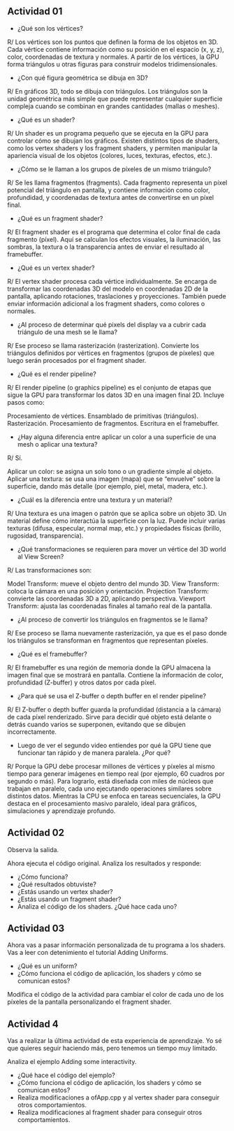 ## Actividad 01

- ¿Qué son los vértices? 

R/ Los vértices son los puntos que definen la forma de los objetos en 3D.
Cada vértice contiene información como su posición en el espacio (x, y, z), color, coordenadas de textura y normales.
A partir de los vértices, la GPU forma triángulos u otras figuras para construir modelos tridimensionales.

- ¿Con qué figura geométrica se dibuja en 3D? 

R/ En gráficos 3D, todo se dibuja con triángulos.
Los triángulos son la unidad geométrica más simple que puede representar cualquier superficie compleja cuando se combinan en grandes cantidades (mallas o meshes).

- ¿Qué es un shader?

R/ Un shader es un programa pequeño que se ejecuta en la GPU para controlar cómo se dibujan los gráficos.
Existen distintos tipos de shaders, como los vertex shaders y los fragment shaders, y permiten manipular la apariencia visual de los objetos (colores, luces, texturas, efectos, etc.). 

- ¿Cómo se le llaman a los grupos de píxeles de un mismo triángulo?

R/ Se les llama fragmentos (fragments).
Cada fragmento representa un píxel potencial del triángulo en pantalla, y contiene información como color, profundidad, y coordenadas de textura antes de convertirse en un píxel final.

- ¿Qué es un fragment shader?

R/ El fragment shader es el programa que determina el color final de cada fragmento (píxel).
Aquí se calculan los efectos visuales, la iluminación, las sombras, la textura o la transparencia antes de enviar el resultado al framebuffer. 

- ¿Qué es un vertex shader? 

R/ El vertex shader procesa cada vértice individualmente.
Se encarga de transformar las coordenadas 3D del modelo en coordenadas 2D de la pantalla, aplicando rotaciones, traslaciones y proyecciones.
También puede enviar información adicional a los fragment shaders, como colores o normales. 

- ¿Al proceso de determinar qué pixels del display va a cubrir cada triángulo de una mesh se le llama? 

R/  Ese proceso se llama rasterización (rasterization).
Convierte los triángulos definidos por vértices en fragmentos (grupos de píxeles) que luego serán procesados por el fragment shader.

- ¿Qué es el render pipeline?

R/ El render pipeline (o graphics pipeline) es el conjunto de etapas que sigue la GPU para transformar los datos 3D en una imagen final 2D.
Incluye pasos como:

Procesamiento de vértices.
Ensamblado de primitivas (triángulos).
Rasterización.
Procesamiento de fragmentos.
Escritura en el framebuffer.

- ¿Hay alguna diferencia entre aplicar un color a una superficie de una mesh o aplicar una textura?

R/ Sí.

Aplicar un color: se asigna un solo tono o un gradiente simple al objeto.
Aplicar una textura: se usa una imagen (mapa) que se “envuelve” sobre la superficie, dando más detalle (por ejemplo, piel, metal, madera, etc.).

- ¿Cuál es la diferencia entre una textura y un material?

R/ Una textura es una imagen o patrón que se aplica sobre un objeto 3D.
Un material define cómo interactúa la superficie con la luz. Puede incluir varias texturas (difusa, especular, normal map, etc.) y propiedades físicas (brillo, rugosidad, transparencia).

- ¿Qué transformaciones se requieren para mover un vértice del 3D world al View Screen?

R/ Las transformaciones son:

Model Transform: mueve el objeto dentro del mundo 3D.
View Transform: coloca la cámara en una posición y orientación.
Projection Transform: convierte las coordenadas 3D a 2D, aplicando perspectiva.
Viewport Transform: ajusta las coordenadas finales al tamaño real de la pantalla.

- ¿Al proceso de convertir los triángulos en fragmentos se le llama?

R/ Ese proceso se llama nuevamente rasterización, ya que es el paso donde los triángulos se transforman en fragmentos que representan píxeles.

- ¿Qué es el framebuffer? 

R/ El framebuffer es una región de memoria donde la GPU almacena la imagen final que se mostrará en pantalla.
Contiene la información de color, profundidad (Z-buffer) y otros datos por cada píxel.

- ¿Para qué se usa el Z-buffer o depth buffer en el render pipeline? 

R/ El Z-buffer o depth buffer guarda la profundidad (distancia a la cámara) de cada píxel renderizado.
Sirve para decidir qué objeto está delante o detrás cuando varios se superponen, evitando que se dibujen incorrectamente. 

- Luego de ver el segundo video entiendes por qué la GPU tiene que funcionar tan rápido y de manera paralela. ¿Por qué? 

R/ Porque la GPU debe procesar millones de vértices y píxeles al mismo tiempo para generar imágenes en tiempo real (por ejemplo, 60 cuadros por segundo o más).
Para lograrlo, está diseñada con miles de núcleos que trabajan en paralelo, cada uno ejecutando operaciones similares sobre distintos datos.
Mientras la CPU se enfoca en tareas secuenciales, la GPU destaca en el procesamiento masivo paralelo, ideal para gráficos, simulaciones y aprendizaje profundo.

## Actividad 02 

Observa la salida.

Ahora ejecuta el código original. Analiza los resultados y responde:

- ¿Cómo funciona?
- ¿Qué resultados obtuviste?
- ¿Estás usando un vertex shader?
- ¿Estás usando un fragment shader?
- Analiza el código de los shaders. ¿Qué hace cada uno? 

## Actividad 03

Ahora vas a pasar información personalizada de tu programa a los shaders. Vas a leer con detenimiento el tutorial Adding Uniforms.

- ¿Qué es un uniform?
- ¿Cómo funciona el código de aplicación, los shaders y cómo se comunican estos?

Modifica el código de la actividad para cambiar el color de cada uno de los píxeles de la pantalla personalizando el fragment shader.

## Actividad 4

Vas a realizar la última actividad de esta experiencia de aprendizaje. Yo sé que quieres seguir haciendo más, pero tenemos un tiempo muy limitado.

Analiza el ejemplo Adding some interactivity.

- ¿Qué hace el código del ejemplo?
- ¿Cómo funciona el código de aplicación, los shaders y cómo se comunican estos?
- Realiza modificaciones a ofApp.cpp y al vertex shader para conseguir otros comportamientos.
- Realiza modificaciones al fragment shader para conseguir otros comportamientos.
